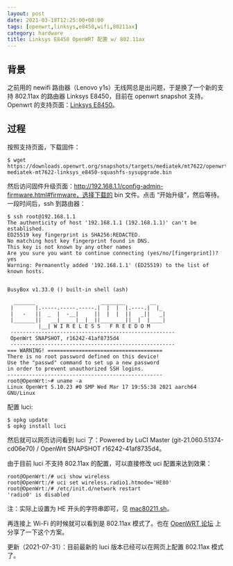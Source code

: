 ```yaml
---
layout: post
date: 2021-03-18T12:25:00+08:00
tags: [openwrt,linksys,e8450,wifi,80211ax]
category: hardware
title: Linksys E8450 OpenWRT 配置 w/ 802.11ax
---
```


## 背景

之前用的 newifi 路由器（Lenovo y1s）无线网总是出问题，于是换了一个新的支持 802.11ax 的路由器 Linksys E8450，目前在 openwrt snapshot 支持。Openwrt 的支持页面：[Linksys E8450](https://openwrt.org/toh/linksys/linksys_e8450)。

## 过程

按照支持页面，下载固件：

```shell
$ wget https://downloads.openwrt.org/snapshots/targets/mediatek/mt7622/openwrt-mediatek-mt7622-linksys_e8450-squashfs-sysupgrade.bin
```

然后访问固件升级页面：http://192.168.1.1/config-admin-firmware.html#firmware，选择下载的 bin 文件。点击 “开始升级”，然后等待。一段时间后，ssh 到路由器：

```shell
$ ssh root@192.168.1.1
The authenticity of host '192.168.1.1 (192.168.1.1)' can't be established.
ED25519 key fingerprint is SHA256:REDACTED.
No matching host key fingerprint found in DNS.
This key is not known by any other names
Are you sure you want to continue connecting (yes/no/[fingerprint])? yes
Warning: Permanently added '192.168.1.1' (ED25519) to the list of known hosts.


BusyBox v1.33.0 () built-in shell (ash)

  _______                     ________        __
 |       |.-----.-----.-----.|  |  |  |.----.|  |_
 |   -   ||  _  |  -__|     ||  |  |  ||   _||   _|
 |_______||   __|_____|__|__||________||__|  |____|
          |__| W I R E L E S S   F R E E D O M
 -----------------------------------------------------
 OpenWrt SNAPSHOT, r16242-41af8735d4
 -----------------------------------------------------
=== WARNING! =====================================
There is no root password defined on this device!
Use the "passwd" command to set up a new password
in order to prevent unauthorized SSH logins.
--------------------------------------------------
root@OpenWrt:~# uname -a
Linux OpenWrt 5.10.23 #0 SMP Wed Mar 17 19:55:38 2021 aarch64 GNU/Linux
```

配置 luci:

```shell
$ opkg update
$ opkg install luci
```

然后就可以网页访问看到 luci 了：Powered by LuCI Master (git-21.060.51374-cd06e70) / OpenWrt SNAPSHOT r16242-41af8735d4。

由于目前 luci 不支持 802.11ax 的配置，可以直接修改 uci 配置来达到效果：

```shell
root@OpenWrt:/# uci show wireless
root@OpenWrt:/# uci set wireless.radio1.htmode='HE80'
root@OpenWrt:/# /etc/init.d/network restart
'radio0' is disabled
```

注：实际上设置为 HE 开头的字符串即可，见 [mac80211.sh](https://github.com/openwrt/openwrt/blob/8019c54d8a191cfb90c3bf06ff367f601f872fd1/package/kernel/mac80211/files/lib/netifd/wireless/mac80211.sh#L334)。

再连接上 Wi-Fi 的时候就可以看到是 802.11ax 模式了。也在 [OpenWRT 论坛](https://forum.openwrt.org/t/got-802-11ax-working-in-linksys-e8450/91533) 上分享了一下这个方案。

更新（2021-07-31）：目前最新的 luci 版本已经可以在网页上配置 802.11ax 模式了。